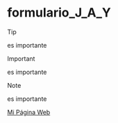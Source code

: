 # formulario_J_A_Y

> [!TIP]
> es importante

> [!IMPORTANT]
> es importante

> [!NOTE]
> es importante
>
> [Mi Página Web](https://username.github.io/)
